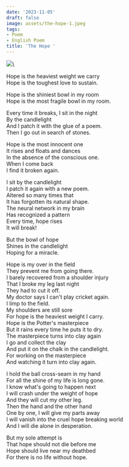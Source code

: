 ```yaml
---
date: '2023-11-05'
draft: false
image: assets/the-hope-1.jpeg
tags:
- Poem
- English Poem
title: 'The Hope '
---
```

[![](https://blogger.googleusercontent.com/img/b/R29vZ2xl/AVvXsEhZVezy8ipKSGMx33hVV_si0LKJLKNfT3BtWqrl5vnjCxpd0A5xb54UBv-372ahdzcPqzOBOCSFUD9YBy14YGbwUptnpPQhntytDrfrZDMzDlS05qH8XUfbevLuoC7GbIG21Xvr1rIG34nCJy_6PHCeyYHuc0hN9ys6hoSVEuKwqLyBJ0RnkQ-1N9sy2HsW/s320/hope.jpeg)](https://blogger.googleusercontent.com/img/b/R29vZ2xl/AVvXsEhZVezy8ipKSGMx33hVV_si0LKJLKNfT3BtWqrl5vnjCxpd0A5xb54UBv-372ahdzcPqzOBOCSFUD9YBy14YGbwUptnpPQhntytDrfrZDMzDlS05qH8XUfbevLuoC7GbIG21Xvr1rIG34nCJy_6PHCeyYHuc0hN9ys6hoSVEuKwqLyBJ0RnkQ-1N9sy2HsW/s736/hope.jpeg)\
  
Hope is the heaviest weight we carry  
Hope is the toughest love to sustain.  
  
Hope is the shiniest bowl in my room  
Hope is the most fragile bowl in my room.  
  
Every time it breaks, I sit in the night  
By the candlelight  
And I patch it with the glue of a poem.  
Then I go out in search of stones.  
  
Hope is the most innocent one  
It rises and floats and dances  
In the absence of the conscious one.  
When I come back  
I find it broken again.  
  
I sit by the candlelight  
I patch it again with a new poem.\
Altered so many times that  
It has forgotten its natural shape.  
The neural network in my brain  
Has recognized a pattern  
Every time, hope rises  
It will break!  
  
But the bowl of hope  
Shines in the candlelight  
Hoping for a miracle.  
  
Hope is my over in the field  
They prevent me from going there.  
I barely recovered from a shoulder injury  
That I broke my leg last night  
They had to cut it off.  
My doctor says I can't play cricket again.  
I limp to the field.  
My shoulders are still sore  
For hope is the heaviest weight I carry.  \
Hope is the Potter's masterpiece  
But it rains every time he puts it to dry.  
The masterpiece turns into clay again  
I go and collect the clay  
And put it on the chalk in the candlelight.  
For working on the masterpiece  
And watching it turn into clay again.  
  
I hold the ball cross-seam in my hand  
For all the shine of my life is long gone.  
I know what's going to happen next  
I will crash under the weight of hope  
And they will cut my other leg.  
Then the hand and the other hand  
One by one, I will give my parts away  
I will vanish into the cruel hope breaking world  
And I will die alone in desperation.  
  
But my sole attempt is  
That hope should not die before me  
Hope should live near my deathbed  
For there is no life without hope.